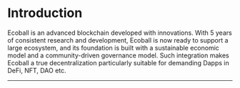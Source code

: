 # Introduction

Ecoball is an advanced blockchain developed with innovations. With 5 years of consistent research and development, Ecoball is now ready to support a large ecosystem, and its foundation is built with a sustainable economic model and a community-driven governance model. Such integration makes Ecoball a true decentralization particularly suitable for demanding Dapps in DeFi, NFT, DAO etc.

****
